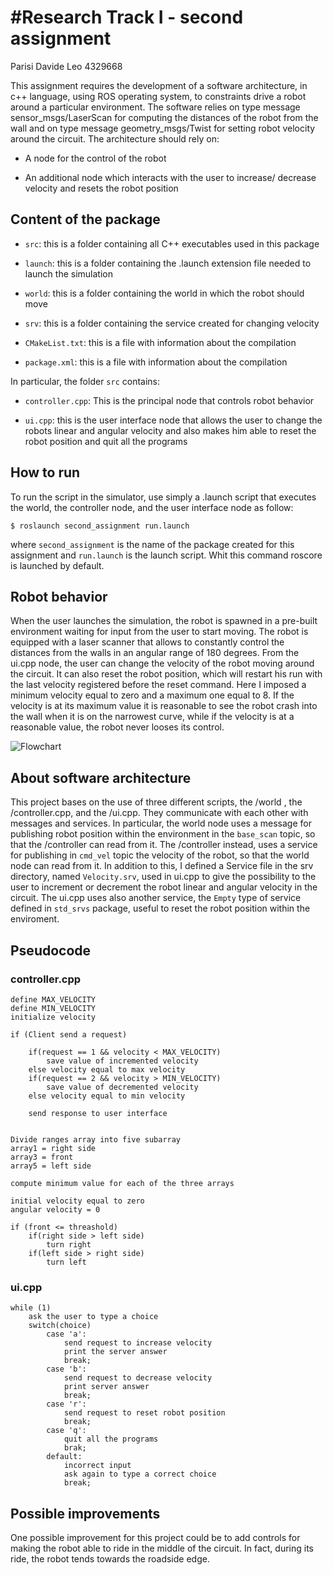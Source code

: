 #Research Track I - second assignment
================================
Parisi Davide Leo 4329668 

This assignment requires the development of a software architecture, in c++ language, using ROS operating system, to constraints drive a robot around a particular environment. The software relies on type message sensor_msgs/LaserScan for computing the distances of the robot from the wall and on type message geometry_msgs/Twist for setting robot velocity around the circuit.
The architecture should rely on:

* A node for the control of the robot

* An additional node which interacts with the user to increase/ decrease velocity and resets the robot position

## Content of the package ##

* `src`: this is a folder containing all C++ executables used in this package

* `launch`: this is a folder containing the .launch extension file needed to launch the simulation

* `world`: this is a folder containing the world in which the robot should move

* `srv`: this is a folder containing the service created for changing velocity

* `CMakeList.txt`: this is a file with information about the compilation

* `package.xml`: this is a file with information about the compilation

In particular, the folder `src` contains:

* `controller.cpp`: This is the principal node that controls robot behavior

* `ui.cpp`: this is the user interface node that allows the user to change the robots linear and angular velocity and also makes him able to reset the robot position and quit all the programs

## How to run ##

To run the script in the simulator, use simply a .launch script that executes the world, the controller node, and the user interface node as follow:

```
$ roslaunch second_assignment run.launch
```
where `second_assignment` is the name of the package created for this assignment and `run.launch` is the launch script.
Whit this command roscore is launched by default.

## Robot behavior ##

When the user launches the simulation, the robot is spawned in a pre-built environment waiting for input from the user to start moving. The robot is equipped with a laser scanner that allows to constantly control the distances from the walls in an angular range of 180 degrees. From the ui.cpp node, the user can change the velocity of the robot moving around the circuit. It can also reset the robot position, which will restart his run with the last velocity registered before the reset command. Here I imposed a minimum velocity equal to zero and a maximum one equal to 8. If the velocity is at its maximum value it is reasonable to see the robot crash into the wall when it is on the narrowest curve, while if the velocity is at a reasonable value, the robot never looses its control.

![Flowchart](https://user-images.githubusercontent.com/92155300/146471511-fd1c2e09-8511-4c41-a4b9-8dcdabb47073.jpg)


## About software architecture ##

This project bases on the use of three different scripts, the /world , the /controller.cpp, and the /ui.cpp. They communicate with each other with messages and services. In particular, the world node uses a message for publishing robot position within the environment in the `base_scan` topic, so that the /controller can read from it. The /controller instead, uses a service for publishing in `cmd_vel` topic the velocity of the robot, so that the world node can read from it. In addition to this, I defined a Service file in the srv directory, named `Velocity.srv`, used in ui.cpp to give the possibility to the user to increment or decrement the robot linear and angular velocity in the circuit. The ui.cpp uses also another service, the `Empty` type of service defined in `std_srvs` package, useful to reset the robot position within the enviroment.

## Pseudocode ##

### controller.cpp ###

```
define MAX_VELOCITY
define MIN_VELOCITY
initialize velocity 

if (Client send a request)

    if(request == 1 && velocity < MAX_VELOCITY)
        save value of incremented velocity
    else velocity equal to max velocity 
    if(request == 2 && velocity > MIN_VELOCITY)
        save value of decremented velocity
    else velocity equal to min velocity

    send response to user interface


Divide ranges array into five subarray
array1 = right side
array3 = front
array5 = left side

compute minimum value for each of the three arrays

initial velocity equal to zero
angular velocity = 0

if (front <= threashold)
    if(right side > left side)
        turn right
    if(left side > right side)
        turn left
```
### ui.cpp ###

```
while (1)
    ask the user to type a choice
    switch(choice)
        case 'a':
            send request to increase velocity
            print the server answer
            break;
        case 'b':
            send request to decrease velocity 
            print server answer
            break;
        case 'r':
            send request to reset robot position
            break;
        case 'q':
            quit all the programs
            brak;
        default:
            incorrect input
            ask again to type a correct choice
            break;
```
## Possible improvements ##

One possible improvement for this project could be to add controls for making the robot able to ride in the middle of the circuit. In fact, during its ride, the robot tends towards the roadside edge.

